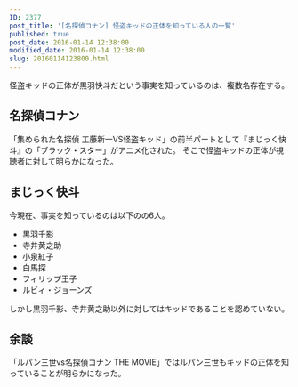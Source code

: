 ```yaml
---
ID: 2377
post_title: '[名探偵コナン] 怪盗キッドの正体を知っている人の一覧'
published: true
post_date: 2016-01-14 12:38:00
modified_date: 2016-01-14 12:38:00
slug: 20160114123800.html
---
```

怪盗キッドの正体が黒羽快斗だという事実を知っているのは、複数名存在する。
<!--more-->

<h2>名探偵コナン</h2>

「集められた名探偵 工藤新一VS怪盗キッド」の前半パートとして『まじっく快斗』の「ブラック・スター」がアニメ化された。
そこで怪盗キッドの正体が視聴者に対して明らかになった。

<h2>まじっく快斗</h2>

今現在、事実を知っているのは以下のの6人。

<ul>
    <li>黒羽千影</li>
    <li>寺井黄之助</li>
    <li>小泉紅子</li>
    <li>白馬探</li>
    <li>フィリップ王子</li>
    <li>ルビィ・ジョーンズ</li>
</ul>

しかし黒羽千影、寺井黄之助以外に対してはキッドであることを認めていない。

<h2>余談</h2>

「ルパン三世vs名探偵コナン THE MOVIE」ではルパン三世もキッドの正体を知っていることが明らかになった。